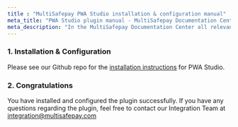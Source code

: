 ```yaml
---
title : "MultiSafepay PWA Studio installation & configuration manual"
meta_title: "PWA Studio plugin manual - MultiSafepay Documentation Center"
meta_description: "In the MultiSafepay Documentation Center all relevant information regarding our Plugins and API. As well as Support pages for Payment Method, Tools and General Questions. You can also find the contact details of our Support Team and Integration Team."
---
```


### 1. Installation & Configuration

Please see our Github repo for the [installation instructions](https://github.com/MultiSafepay/vsf-payment-multisafepay) for PWA Studio.

### 2. Congratulations
You have installed and configured the plugin successfully. If you have any questions regarding the plugin, feel free to contact our Integration Team at <integration@multisafepay.com>
